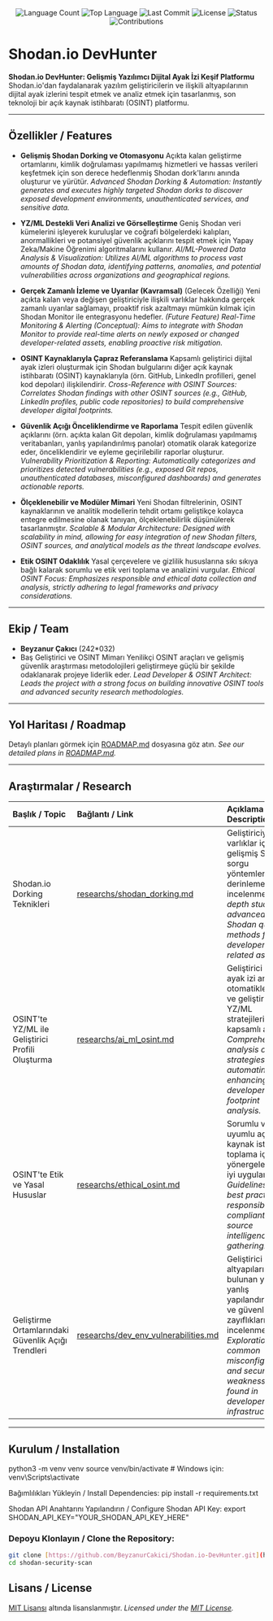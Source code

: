 <div align="center">
  
<img src="https://img.shields.io/github/languages/count/byznrckcc/shodan-analiz?style=flat-square&color=blueviolet" alt="Language Count">

<!-- En çok kullanılan dil -->
<img src="https://img.shields.io/github/languages/top/byznrckcc/shodan-analiz?style=flat-square&color=1e90ff" alt="Top Language">

<!-- Son commit -->
<img src="https://img.shields.io/github/last-commit/byznrckcc/shodan-analiz?style=flat-square&color=ff69b4" alt="Last Commit">

<!-- Lisans -->
<img src="https://img.shields.io/github/license/byznrckcc/shodan-analiz?style=flat-square&color=yellow" alt="License">

<!-- Durum -->
<img src="https://img.shields.io/badge/status-active-green?style=flat-square" alt="Status">

<!-- Katkı -->
<img src="https://img.shields.io/badge/Contributions-Welcome-brightgreen?style=flat-square" alt="Contributions">


</div>

# **Shodan.io DevHunter**

**Shodan.io DevHunter: Gelişmiş Yazılımcı Dijital Ayak İzi Keşif Platformu**
Shodan.io'dan faydalanarak yazılım geliştiricilerin ve ilişkili altyapılarının dijital ayak izlerini tespit etmek ve analiz etmek için tasarlanmış, son teknoloji bir açık kaynak istihbaratı (OSINT) platformu.

---

## **Özellikler / Features**

* **Gelişmiş Shodan Dorking ve Otomasyonu**
    Açıkta kalan geliştirme ortamlarını, kimlik doğrulaması yapılmamış hizmetleri ve hassas verileri keşfetmek için son derece hedeflenmiş Shodan dork'larını anında oluşturur ve yürütür.
    *Advanced Shodan Dorking & Automation: Instantly generates and executes highly targeted Shodan dorks to discover exposed development environments, unauthenticated services, and sensitive data.*

* **YZ/ML Destekli Veri Analizi ve Görselleştirme**
    Geniş Shodan veri kümelerini işleyerek kuruluşlar ve coğrafi bölgelerdeki kalıpları, anormallikleri ve potansiyel güvenlik açıklarını tespit etmek için Yapay Zeka/Makine Öğrenimi algoritmalarını kullanır.
    *AI/ML-Powered Data Analysis & Visualization: Utilizes AI/ML algorithms to process vast amounts of Shodan data, identifying patterns, anomalies, and potential vulnerabilities across organizations and geographical regions.*

* **Gerçek Zamanlı İzleme ve Uyarılar (Kavramsal)**
    (Gelecek Özelliği) Yeni açıkta kalan veya değişen geliştiriciyle ilişkili varlıklar hakkında gerçek zamanlı uyarılar sağlamayı, proaktif risk azaltmayı mümkün kılmak için Shodan Monitor ile entegrasyonu hedefler.
    *(Future Feature) Real-Time Monitoring & Alerting (Conceptual): Aims to integrate with Shodan Monitor to provide real-time alerts on newly exposed or changed developer-related assets, enabling proactive risk mitigation.*

* **OSINT Kaynaklarıyla Çapraz Referanslama**
    Kapsamlı geliştirici dijital ayak izleri oluşturmak için Shodan bulgularını diğer açık kaynak istihbaratı (OSINT) kaynaklarıyla (örn. GitHub, LinkedIn profilleri, genel kod depoları) ilişkilendirir.
    *Cross-Reference with OSINT Sources: Correlates Shodan findings with other OSINT sources (e.g., GitHub, LinkedIn profiles, public code repositories) to build comprehensive developer digital footprints.*

* **Güvenlik Açığı Önceliklendirme ve Raporlama**
    Tespit edilen güvenlik açıklarını (örn. açıkta kalan Git depoları, kimlik doğrulaması yapılmamış veritabanları, yanlış yapılandırılmış panolar) otomatik olarak kategorize eder, önceliklendirir ve eyleme geçirilebilir raporlar oluşturur.
    *Vulnerability Prioritization & Reporting: Automatically categorizes and prioritizes detected vulnerabilities (e.g., exposed Git repos, unauthenticated databases, misconfigured dashboards) and generates actionable reports.*

* **Ölçeklenebilir ve Modüler Mimari**
    Yeni Shodan filtrelerinin, OSINT kaynaklarının ve analitik modellerin tehdit ortamı geliştikçe kolayca entegre edilmesine olanak tanıyan, ölçeklenebilirlik düşünülerek tasarlanmıştır.
    *Scalable & Modular Architecture: Designed with scalability in mind, allowing for easy integration of new Shodan filters, OSINT sources, and analytical models as the threat landscape evolves.*

* **Etik OSINT Odaklılık**
    Yasal çerçevelere ve gizlilik hususlarına sıkı sıkıya bağlı kalarak sorumlu ve etik veri toplama ve analizini vurgular.
    *Ethical OSINT Focus: Emphasizes responsible and ethical data collection and analysis, strictly adhering to legal frameworks and privacy considerations.*

---

## **Ekip / Team**

* **Beyzanur Çakıcı** (242*032)
* 
    Baş Geliştirici ve OSINT Mimarı
    Yenilikçi OSINT araçları ve gelişmiş güvenlik araştırması metodolojileri geliştirmeye güçlü bir şekilde odaklanarak projeye liderlik eder.
    *Lead Developer & OSINT Architect: Leads the project with a strong focus on building innovative OSINT tools and advanced security research methodologies.*

---

## **Yol Haritası / Roadmap**

Detaylı planları görmek için [ROADMAP.md](ROADMAP.md) dosyasına göz atın.
*See our detailed plans in [ROADMAP.md](ROADMAP.md).*

---

## **Araştırmalar / Research**

| Başlık / Topic                                     | Bağlantı / Link                                                             | Açıklama / Description                                                                                             |
| :------------------------------------------------- | :-------------------------------------------------------------------------- | :----------------------------------------------------------------------------------------------------------------- |
| Shodan.io Dorking Teknikleri                       | [researchs/shodan_dorking.md](researchs/shodan_dorking.md)                  | Geliştiriciyle ilgili varlıklar için gelişmiş Shodan sorgu yöntemlerinin derinlemesine incelenmesi. / *In-depth study of advanced Shodan query methods for developer-related assets.* |
| OSINT'te YZ/ML ile Geliştirici Profili Oluşturma   | [researchs/ai_ml_osint.md](researchs/ai_ml_osint.md)                        | Geliştirici dijital ayak izi analizini otomatikleştirmek ve geliştirmek için YZ/ML stratejilerinin kapsamlı analizi. / *Comprehensive analysis of AI/ML strategies for automating and enhancing developer digital footprint analysis.* |
| OSINT'te Etik ve Yasal Hususlar                    | [researchs/ethical_osint.md](researchs/ethical_osint.md)                    | Sorumlu ve uyumlu açık kaynak istihbaratı toplama için yönergeler ve en iyi uygulamalar. / *Guidelines and best practices for responsible and compliant open-source intelligence gathering.* |
| Geliştirme Ortamlarındaki Güvenlik Açığı Trendleri | [researchs/dev_env_vulnerabilities.md](researchs/dev_env_vulnerabilities.md) | Geliştirici altyapılarında bulunan yaygın yanlış yapılandırmaların ve güvenlik zayıflıklarının incelenmesi. / *Exploration of common misconfigurations and security weaknesses found in developer infrastructures.* |

---

## **Kurulum / Installation**
python3 -m venv venv
source venv/bin/activate  # Windows için: venv\Scripts\activate

Bağımlılıkları Yükleyin / Install Dependencies:
pip install -r requirements.txt

Shodan API Anahtarını Yapılandırın / Configure Shodan API Key:
export SHODAN_API_KEY="YOUR_SHODAN_API_KEY_HERE"

### Depoyu Klonlayın / Clone the Repository:

```bash
git clone [https://github.com/BeyzanurCakici/Shodan.io-DevHunter.git](https://github.com/byznrckcc/shodan-security-scan/edit/main/README.md)
cd shodan-security-scan 
```

## Lisans / License

[MIT Lisansı](LICENSE) altında lisanslanmıştır.
*Licensed under the [MIT License](LICENSE).*

